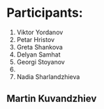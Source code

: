 # Participants:
1. Viktor Yordanov
2. Petar Hristov
3. Greta Shankova
4. Delyan Samhat
5. Georgi Stoyanov
6.
7. Nadia Sharlandzhieva
## Martin Kuvandzhiev
